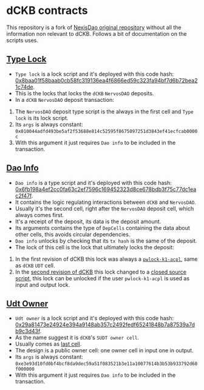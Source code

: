 # dCKB contracts

This repository is a fork of [NexisDao original repository](https://github.com/NexisDao/NexisDao-core) without all the information non relevant to dCKB. Follows a bit of documentation on the scripts uses.

## [Type Lock](contracts/type_lock/src/entry.rs)

- `Type lock` is a lock script and it's deployed with this code hash: [0x8baa01f58baab0cb58fc319136ea4f6866ed59c323fa94bf7d6b72bea21c74de](https://explorer.nervos.org/script/0x8baa01f58baab0cb58fc319136ea4f6866ed59c323fa94bf7d6b72bea21c74de/data).
- This is the locks that locks the `dCKB` `NervosDAO` deposits.
- In a `dCKB` `NervosDAO` deposit transaction:

 1. The `NervosDAO` deposit type script is the always in the first cell and `Type lock` is its lock script.
 2. Its `args` is always constant: `0x010044adfd493be5af2f53688e814c52595f8675097251d3843ef41ecfcab0000c`
 3. With this argument it just requires `Dao info` to be included in the transaction.

## [Dao Info](contracts/dao_info/src/entry.rs)

- `Dao info` is a type script and it's deployed with this code hash: [0x6fb198a4ef2cc0fa63c2ef7596c169452323d8ce678bdb3f75c77dc1eac2f47f](https://explorer.nervos.org/script/0x6fb198a4ef2cc0fa63c2ef7596c169452323d8ce678bdb3f75c77dc1eac2f47f/data).
- It contains the logic regulating interactions between `dCKB` and `NervosDAO`.
- Usually it's the second cell, right after the `NervosDAO` deposit cell, which always comes first.
- It's a receipt of the deposit, its data is the deposit amount.
- Its arguments contains the type of `DepCells` containing the data about other cells, this avoids circular dependencies.
- `Dao info` unlocks by checking that its `tx hash` is the same of the deposit.
- The lock of this cell is the lock that ultimately locks the deposit:

 1. In the first revision of dCKB this lock was always a [`pwlock-k1-acpl`](<https://explorer.nervos.org/transaction/0xdd14d054d526d3659f8ee8f2defbaa06d1467ed252e8a6505faa8bf6f40e4c0e>), same as `dCKB` `UDT` cell.
 2. In the [second revision of dCKB](https://medium.com/@NexisDAO/nexis-has-already-upgraded-dckb-ccd25d6d9b0f) this lock changed to a [closed source script](<https://explorer.nervos.org/script/0xe21a856d64d311b2df0a4ecb7dcc66ebebccf5bb623a3031d26bb2455a30a72e/data>), this lock can be unlocked if the user `pwlock-k1-acpl` is used as input and output lock.

## [Udt Owner](contracts/udt_owner/src/entry.rs)

- `Udt owner` is a lock script and it's deployed with this code hash: [0x29a81473e24924e394a9148ab357c2492fedf65241848b7a87539a7db9c3d43f](https://explorer.nervos.org/script/0x29a81473e24924e394a9148ab357c2492fedf65241848b7a87539a7db9c3d43f/data).
- As the name suggest it is `dCKB`'s `SUDT owner cell`.
- Usually comes as [last cell](<https://explorer.nervos.org/transaction/0x2bbbcd82bbd53d2cf511844ded0818966258f1d4945ef0396ff5fb01f079fcd2>).
- The design is a public owner cell: one owner cell in input one in output.
- Its `args` is always constant: `0xe3e93d10fd0bf4bcf8da9dec59a51f083521b3e11a10077614b3b53b933792d60f000000`
- With this argument it just requires `Dao info` to be included in the transaction.
